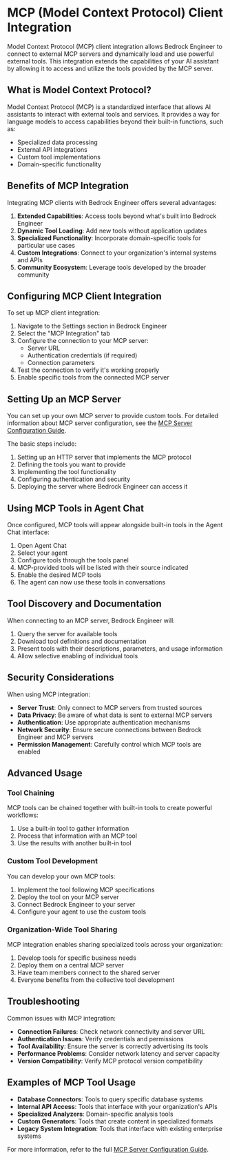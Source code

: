 # MCP (Model Context Protocol) Client Integration

Model Context Protocol (MCP) client integration allows Bedrock Engineer to connect to external MCP servers and dynamically load and use powerful external tools. This integration extends the capabilities of your AI assistant by allowing it to access and utilize the tools provided by the MCP server.

## What is Model Context Protocol?

Model Context Protocol (MCP) is a standardized interface that allows AI assistants to interact with external tools and services. It provides a way for language models to access capabilities beyond their built-in functions, such as:

- Specialized data processing
- External API integrations
- Custom tool implementations
- Domain-specific functionality

## Benefits of MCP Integration

Integrating MCP clients with Bedrock Engineer offers several advantages:

1. **Extended Capabilities**: Access tools beyond what's built into Bedrock Engineer
2. **Dynamic Tool Loading**: Add new tools without application updates
3. **Specialized Functionality**: Incorporate domain-specific tools for particular use cases
4. **Custom Integrations**: Connect to your organization's internal systems and APIs
5. **Community Ecosystem**: Leverage tools developed by the broader community

## Configuring MCP Client Integration

To set up MCP client integration:

1. Navigate to the Settings section in Bedrock Engineer
2. Select the "MCP Integration" tab
3. Configure the connection to your MCP server:
   - Server URL
   - Authentication credentials (if required)
   - Connection parameters
4. Test the connection to verify it's working properly
5. Enable specific tools from the connected MCP server

## Setting Up an MCP Server

You can set up your own MCP server to provide custom tools. For detailed information about MCP server configuration, see the [MCP Server Configuration Guide](../../mcp-server/MCP_SERVER_CONFIGURATION.md).

The basic steps include:

1. Setting up an HTTP server that implements the MCP protocol
2. Defining the tools you want to provide
3. Implementing the tool functionality
4. Configuring authentication and security
5. Deploying the server where Bedrock Engineer can access it

## Using MCP Tools in Agent Chat

Once configured, MCP tools will appear alongside built-in tools in the Agent Chat interface:

1. Open Agent Chat
2. Select your agent
3. Configure tools through the tools panel
4. MCP-provided tools will be listed with their source indicated
5. Enable the desired MCP tools
6. The agent can now use these tools in conversations

## Tool Discovery and Documentation

When connecting to an MCP server, Bedrock Engineer will:

1. Query the server for available tools
2. Download tool definitions and documentation
3. Present tools with their descriptions, parameters, and usage information
4. Allow selective enabling of individual tools

## Security Considerations

When using MCP integration:

- **Server Trust**: Only connect to MCP servers from trusted sources
- **Data Privacy**: Be aware of what data is sent to external MCP servers
- **Authentication**: Use appropriate authentication mechanisms
- **Network Security**: Ensure secure connections between Bedrock Engineer and MCP servers
- **Permission Management**: Carefully control which MCP tools are enabled

## Advanced Usage

### Tool Chaining

MCP tools can be chained together with built-in tools to create powerful workflows:

1. Use a built-in tool to gather information
2. Process that information with an MCP tool
3. Use the results with another built-in tool

### Custom Tool Development

You can develop your own MCP tools:

1. Implement the tool following MCP specifications
2. Deploy the tool on your MCP server
3. Connect Bedrock Engineer to your server
4. Configure your agent to use the custom tools

### Organization-Wide Tool Sharing

MCP integration enables sharing specialized tools across your organization:

1. Develop tools for specific business needs
2. Deploy them on a central MCP server
3. Have team members connect to the shared server
4. Everyone benefits from the collective tool development

## Troubleshooting

Common issues with MCP integration:

- **Connection Failures**: Check network connectivity and server URL
- **Authentication Issues**: Verify credentials and permissions
- **Tool Availability**: Ensure the server is correctly advertising its tools
- **Performance Problems**: Consider network latency and server capacity
- **Version Compatibility**: Verify MCP protocol version compatibility

## Examples of MCP Tool Usage

- **Database Connectors**: Tools to query specific database systems
- **Internal API Access**: Tools that interface with your organization's APIs
- **Specialized Analyzers**: Domain-specific analysis tools
- **Custom Generators**: Tools that create content in specialized formats
- **Legacy System Integration**: Tools that interface with existing enterprise systems

For more information, refer to the full [MCP Server Configuration Guide](../../mcp-server/MCP_SERVER_CONFIGURATION.md).
